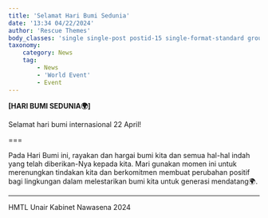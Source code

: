 ```yaml
---
title: 'Selamat Hari Bumi Sedunia'
date: '13:34 04/22/2024'
author: 'Rescue Themes'
body_classes: 'single single-post postid-15 single-format-standard group-blog'
taxonomy:
    category: News
    tag:
        - News
        - 'World Event'
        - Event
---
```


**[HARI BUMI SEDUNIA🌍]**

Selamat hari bumi internasional 22 April!

===

Pada Hari Bumi ini, rayakan dan hargai bumi kita dan semua hal-hal indah yang telah diberikan-Nya kepada kita. Mari gunakan momen ini untuk merenungkan tindakan kita dan berkomitmen membuat perubahan positif bagi lingkungan dalam melestarikan bumi kita untuk generasi mendatang🌍.

---

HMTL Unair Kabinet Nawasena 2024